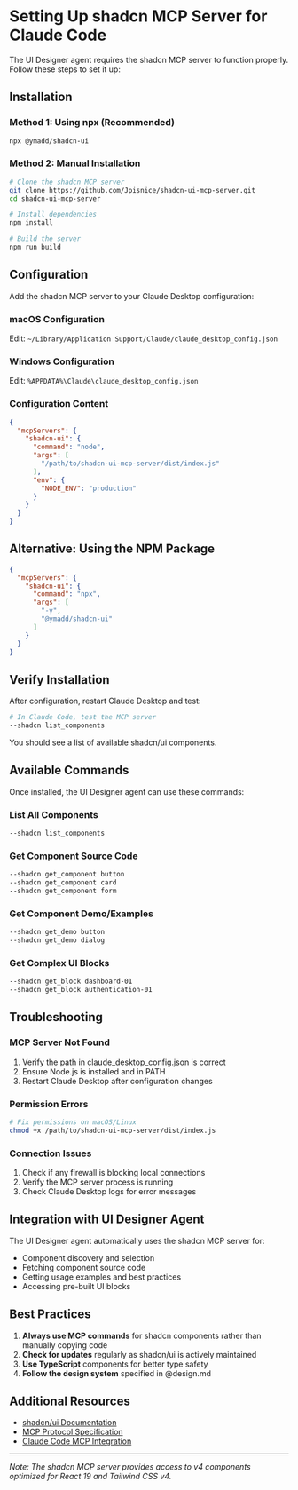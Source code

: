 # Setting Up shadcn MCP Server for Claude Code

The UI Designer agent requires the shadcn MCP server to function properly. Follow these steps to set it up:

## Installation

### Method 1: Using npx (Recommended)

```bash
npx @ymadd/shadcn-ui
```

### Method 2: Manual Installation

```bash
# Clone the shadcn MCP server
git clone https://github.com/Jpisnice/shadcn-ui-mcp-server.git
cd shadcn-ui-mcp-server

# Install dependencies
npm install

# Build the server
npm run build
```

## Configuration

Add the shadcn MCP server to your Claude Desktop configuration:

### macOS Configuration
Edit: `~/Library/Application Support/Claude/claude_desktop_config.json`

### Windows Configuration
Edit: `%APPDATA%\Claude\claude_desktop_config.json`

### Configuration Content

```json
{
  "mcpServers": {
    "shadcn-ui": {
      "command": "node",
      "args": [
        "/path/to/shadcn-ui-mcp-server/dist/index.js"
      ],
      "env": {
        "NODE_ENV": "production"
      }
    }
  }
}
```

## Alternative: Using the NPM Package

```json
{
  "mcpServers": {
    "shadcn-ui": {
      "command": "npx",
      "args": [
        "-y",
        "@ymadd/shadcn-ui"
      ]
    }
  }
}
```

## Verify Installation

After configuration, restart Claude Desktop and test:

```bash
# In Claude Code, test the MCP server
--shadcn list_components
```

You should see a list of available shadcn/ui components.

## Available Commands

Once installed, the UI Designer agent can use these commands:

### List All Components
```bash
--shadcn list_components
```

### Get Component Source Code
```bash
--shadcn get_component button
--shadcn get_component card
--shadcn get_component form
```

### Get Component Demo/Examples
```bash
--shadcn get_demo button
--shadcn get_demo dialog
```

### Get Complex UI Blocks
```bash
--shadcn get_block dashboard-01
--shadcn get_block authentication-01
```

## Troubleshooting

### MCP Server Not Found
1. Verify the path in claude_desktop_config.json is correct
2. Ensure Node.js is installed and in PATH
3. Restart Claude Desktop after configuration changes

### Permission Errors
```bash
# Fix permissions on macOS/Linux
chmod +x /path/to/shadcn-ui-mcp-server/dist/index.js
```

### Connection Issues
1. Check if any firewall is blocking local connections
2. Verify the MCP server process is running
3. Check Claude Desktop logs for error messages

## Integration with UI Designer Agent

The UI Designer agent automatically uses the shadcn MCP server for:
- Component discovery and selection
- Fetching component source code
- Getting usage examples and best practices
- Accessing pre-built UI blocks

## Best Practices

1. **Always use MCP commands** for shadcn components rather than manually copying code
2. **Check for updates** regularly as shadcn/ui is actively maintained
3. **Use TypeScript** components for better type safety
4. **Follow the design system** specified in @design.md

## Additional Resources

- [shadcn/ui Documentation](https://ui.shadcn.com)
- [MCP Protocol Specification](https://mcpservers.org/docs)
- [Claude Code MCP Integration](https://docs.anthropic.com/claude-code/mcp)

---

*Note: The shadcn MCP server provides access to v4 components optimized for React 19 and Tailwind CSS v4.*